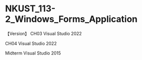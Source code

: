 # NKUST_113-2_Windows_Forms_Application
【Version】
CH03 
Visual Studio 2022 

CH04
Visual Studio 2022 

Midterm
Visual Studio 2015
